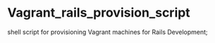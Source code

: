# Vagrant_rails_provision_script
shell script for provisioning Vagrant machines for Rails Development; 
